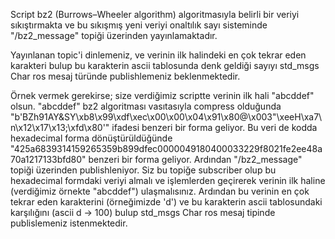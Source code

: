 Script bz2 (Burrows–Wheeler algorithm) algoritmasıyla belirli bir veriyi sıkıştırmakta ve bu sıkışmış yeni veriyi onaltılık sayı sisteminde "/bz2_message" topiği üzerinden yayınlamaktadır.

Yayınlanan topic'i dinlemeniz, ve verinin ilk halindeki en çok tekrar eden karakteri bulup bu karakterin ascii tablosunda denk geldiği sayıyı std_msgs Char ros mesaj türünde publishlemeniz beklenmektedir.

Örnek vermek gerekirse; size verdiğimiz scriptte verinin ilk hali "abcddef" olsun. "abcddef" bz2 algoritması vasıtasıyla compress olduğunda "b'BZh91AY&SY\xb8\x99\xdf\xec\x00\x00\x04\x91\x80@\x003"\xeeH\xa7\n\x12\x17\x13;\xfd\x80'" ifadesi benzeri bir forma geliyor. Bu veri de kodda hexadecimal forma dönüştürüldüğünde "425a6839314159265359b899dfec0000049180400033229f8021fe2ee48a70a1217133bfd80" benzeri bir forma geliyor. Ardından "/bz2_message" topiği üzerinden publishleniyor. Siz bu topiğe subscriber olup bu hexadecimal formdaki veriyi almalı ve işlemlerden geçirerek verinin ilk haline (verdiğimiz örnekte "abcddef") ulaşmalısınız. Ardından bu verinin en çok tekrar eden karakterini (örneğimizde 'd') ve bu karakterin ascii tablosundaki karşılığını (ascii d -> 100) bulup std_msgs Char ros mesaj tipinde publislemeniz istenmektedir. 
